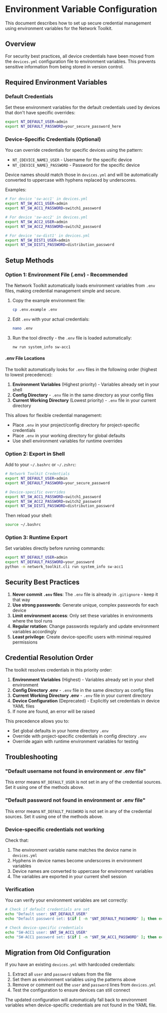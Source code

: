 # Environment Variable Configuration

This document describes how to set up secure credential management using environment variables for the Network Toolkit.

## Overview

For security best practices, all device credentials have been moved from the `devices.yml` configuration file to environment variables. This prevents sensitive information from being stored in version control.

## Required Environment Variables

### Default Credentials

Set these environment variables for the default credentials used by devices that don't have specific overrides:

```bash
export NT_DEFAULT_USER=admin
export NT_DEFAULT_PASSWORD=your_secure_password_here
```

### Device-Specific Credentials (Optional)

You can override credentials for specific devices using the pattern:
- `NT_{DEVICE_NAME}_USER` - Username for the specific device
- `NT_{DEVICE_NAME}_PASSWORD` - Password for the specific device

Device names should match those in `devices.yml` and will be automatically converted to uppercase with hyphens replaced by underscores.

Examples:
```bash
# For device 'sw-acc1' in devices.yml
export NT_SW_ACC1_USER=admin
export NT_SW_ACC1_PASSWORD=switch1_password

# For device 'sw-acc2' in devices.yml
export NT_SW_ACC2_USER=admin
export NT_SW_ACC2_PASSWORD=switch2_password

# For device 'sw-dist1' in devices.yml
export NT_SW_DIST1_USER=admin
export NT_SW_DIST1_PASSWORD=distribution_password
```

## Setup Methods

### Option 1: Environment File (.env) - Recommended

The Network Toolkit automatically loads environment variables from `.env` files, making credential management simple and secure.

1. Copy the example environment file:
   ```bash
   cp .env.example .env
   ```

2. Edit `.env` with your actual credentials:
   ```bash
   nano .env
   ```

3. Run the tool directly - the `.env` file is loaded automatically:
   ```bash
   nw run system_info sw-acc1
   ```

#### .env File Locations

The toolkit automatically looks for `.env` files in the following order (highest to lowest precedence):

1. **Environment Variables** (Highest priority) - Variables already set in your shell
2. **Config Directory** - `.env` file in the same directory as your config files
3. **Current Working Directory** (Lowest priority) - `.env` file in your current directory

This allows for flexible credential management:
- Place `.env` in your project/config directory for project-specific credentials
- Place `.env` in your working directory for global defaults
- Use shell environment variables for runtime overrides

### Option 2: Export in Shell

Add to your `~/.bashrc` or `~/.zshrc`:
```bash
# Network Toolkit Credentials
export NT_DEFAULT_USER=admin
export NT_DEFAULT_PASSWORD=your_secure_password

# Device-specific overrides
export NT_SW_ACC1_PASSWORD=switch1_password
export NT_SW_ACC2_PASSWORD=switch2_password
export NT_SW_DIST1_PASSWORD=distribution_password
```

Then reload your shell:
```bash
source ~/.bashrc
```

### Option 3: Runtime Export

Set variables directly before running commands:
```bash
export NT_DEFAULT_USER=admin
export NT_DEFAULT_PASSWORD=your_password
python -m network_toolkit.cli run system_info sw-acc1
```

## Security Best Practices

1. **Never commit `.env` files**: The `.env` file is already in `.gitignore` - keep it that way
2. **Use strong passwords**: Generate unique, complex passwords for each device
3. **Limit environment access**: Only set these variables in environments where the tool runs
4. **Regular rotation**: Change passwords regularly and update environment variables accordingly
5. **Least privilege**: Create device-specific users with minimal required permissions

## Credential Resolution Order

The toolkit resolves credentials in this priority order:

1. **Environment Variables** (Highest) - Variables already set in your shell environment
2. **Config Directory .env** - `.env` file in the same directory as config files  
3. **Current Working Directory .env** - `.env` file in your current directory
4. **Device Configuration** (Deprecated) - Explicitly set credentials in device YAML files
5. If none are found, an error will be raised

This precedence allows you to:
- Set global defaults in your home directory `.env`
- Override with project-specific credentials in config directory `.env`  
- Override again with runtime environment variables for testing

## Troubleshooting

### "Default username not found in environment or .env file"

This error means `NT_DEFAULT_USER` is not set in any of the credential sources. Set it using one of the methods above.

### "Default password not found in environment or .env file"

This error means `NT_DEFAULT_PASSWORD` is not set in any of the credential sources. Set it using one of the methods above.

### Device-specific credentials not working

Check that:
1. The environment variable name matches the device name in `devices.yml`
2. Hyphens in device names become underscores in environment variables
3. Device names are converted to uppercase for environment variables
4. The variables are exported in your current shell session

### Verification

You can verify your environment variables are set correctly:
```bash
# Check if default credentials are set
echo "Default user: $NT_DEFAULT_USER"
echo "Default password set: $(if [ -n "$NT_DEFAULT_PASSWORD" ]; then echo "Yes"; else echo "No"; fi)"

# Check device-specific credentials
echo "SW-ACC1 user: $NT_SW_ACC1_USER"
echo "SW-ACC1 password set: $(if [ -n "$NT_SW_ACC1_PASSWORD" ]; then echo "Yes"; else echo "No"; fi)"
```

## Migration from Old Configuration

If you have an existing `devices.yml` with hardcoded credentials:

1. Extract all `user` and `password` values from the file
2. Set them as environment variables using the patterns above
3. Remove or comment out the `user` and `password` lines from `devices.yml`
4. Test the configuration to ensure devices can still connect

The updated configuration will automatically fall back to environment variables when device-specific credentials are not found in the YAML file.
